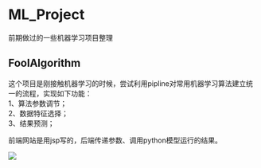 # ML_Project
前期做过的一些机器学习项目整理

## FoolAlgorithm

这个项目是刚接触机器学习的时候，尝试利用pipline对常用机器学习算法建立统一的流程，实现如下功能：<br>
1、算法参数调节；<br>
2、数据特征选择；<br>
3、结果预测；<br>

前端网站是用jsp写的，后端传递参数、调用python模型运行的结果。

<img src="https://github.com/xchadesi/ML_Project/tree/master/FoolAlgorithm/lgo.png" />


